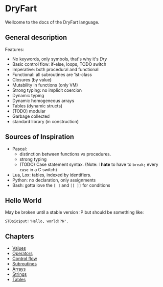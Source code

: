 # DryFart

Wellcome to the docs of the DryFart language.

## General description

Features:
* No keywords, only symbols, that's why it's _Dry_
* Basic control flow: if-else, loops, TODO switch
* Imperative: both procedural and functional
* Functional: all subroutines are 1st-class 
* Closures (by value)
* Mutability in functions (only VM)
* Strong typing: no implicit coercion
* Dynamic typing
* Dynamic homogeneous arrays
* Tables (dynamic structs)
* (TODO) modular
* Garbage collected
* standard library (in construction)

## Sources of Inspiration

* Pascal:
	* distinction between functions vs procedures.
	* strong typing
	* (TODO) Case statement syntax. (Note: I **hate** to have to `break;` every `case` in a C switch)
* Lua, Lox: tables, indexed by identifiers.
* Python: no declaration, only assignments
* Bash: gotta love the `[ ]` and `[[ ]]` for conditions

## Hello World

May be broken until a stable version :P but should be something like:

```
STD$io$put!'Hello, world!?N'.
```

## Chapters

* [Values](values.md)
* [Operators](ops.md)
* [Control flow](control.md)
* [Subroutines](funcs_n_procs.md)
* [Arrays](arrays.md)
* [Strings](strings.md)
* [Tables](tables.md)
